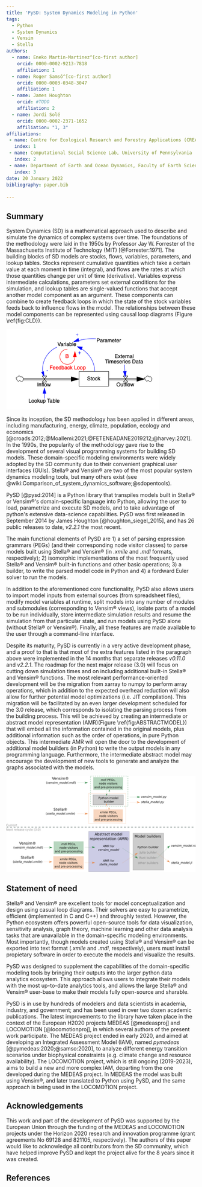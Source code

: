 ```yaml
---
title: 'PySD: System Dynamics Modeling in Python'
tags:
  - Python
  - System Dynamics
  - Vensim
  - Stella
authors:
  - name: Eneko Martin-Martinez^[co-first author]
    orcid: 0000-0002-9213-7818
    affiliation: 1
  - name: Roger Samsó^[co-first author]
    orcid: 0000-0003-0348-3047
    affiliation: 1
  - name: James Houghton
    orcid: #TODO
    affiliation: 2
  - name: Jordi Solé
    orcid: 0000-0002-2371-1652
    affiliation: "1, 3"
affiliations:
 - name: Centre for Ecological Research and Forestry Applications (CREAF)
   index: 1
 - name: Computational Social Science Lab, University of Pennsylvania
   index: 2
 - name: Department of Earth and Ocean Dynamics, Faculty of Earth Sciences, University of Barcelona
   index: 3
date: 20 January 2022
bibliography: paper.bib

---
```


## Summary

System Dynamics (SD) is a mathematical approach used to describe and simulate the dynamics of complex systems over time. The foundations of the methodology were laid in the 1950s by Professor Jay W. Forrester of the Massachusetts Institute of Technology (MIT) [@Forrester:1971]. The building blocks of SD models are stocks, flows, variables, parameters, and lookup tables. Stocks represent cumulative quantities which take a certain value at each moment in time (integral), and flows are the rates at which those quantities change per unit of time (derivative). Variables express intermediate calculations, parameters set external conditions for the simulation, and lookup tables are single-valued functions that accept another model component as an argument. These components can combine to create feedback loops in which the state of the stock variables feeds back to influence flows in the model. The relationships between these model components can be represented using causal loop diagrams (Figure \ref{fig:CLD}).

![An example Causal Loop Diagram showing how the various components of system dynamics models are visualized by domain-specific modeling environments. \label{fig:CLD}](CLD_example.png)

Since its inception, the SD methodology has been applied in different areas, including manufacturing, energy, climate, population, ecology and economics [@croads:2012;@Moallemi:2021;@FETENEADANE2019212;@harvey:2021]. In the 1990s, the popularity of the methodology gave rise to the development of several visual programming systems for building SD models. These domain-specific modeling environments were widely adopted by the SD community due to their convenient graphical user interfaces (GUIs). Stella&#174; and Vensim&#174; are two of the most popular system dynamics modeling tools, but many others exist (see @wiki:Comparison_of_system_dynamics_software;@sdopentools). 

PySD [@pysd:2014] is a Python library that transpiles models built in Stella&#174; or Vensim&#174;'s domain-specific language into Python, allowing the user to load, parametrize and execute SD models, and to take advantage of python's extensive data-science capabilities. PySD was first released in September 2014 by James Houghton [@houghton_siegel_2015], and has 26 public releases to date, *v2.2.1* the most recent. 

The main functional elements of PySD are 1) a set of parsing expression grammars (PEGs) (and their corresponding node visitor classes) to parse models built using Stella&#174; and Vensim&#174; (in *.xmile* and *.mdl* formats, respectively); 2) isomorphic implementations of the most frequently used Stella&#174; and Vensim&#174; built-in functions and other basic operations; 3) a builder, to write the parsed model code in Python and 4) a fordward Euler solver to run the models.

In addition to the aforementioned core functionality, PySD also allows users to import model inputs from external sources (from spreadsheet files), modify model variables at runtime, split models into any number of modules and submodules (corresponding to Vensim&#174; views), isolate parts of a model to be run individually, store intermediate simulation results and resume the simulation from that particular state, and run models using PySD alone (without Stella&#174; or Vensim&#174;). Finally, all these features are made available to the user through a command-line interface.

Despite its maturity, PySD is currently in a very active development phase, and a proof to that is that most of the extra features listed in the paragraph above were implemented in the 14 months that separate releases *v0.11.0* and *v2.2.1*. The roadmap for the next major release (3.0) will focus on cutting down simulation times and on including additional built-in Stella&#174; and Vensim&#174; functions. The most relevant performance-oriented development will be the migration from xarray to numpy to perform array operations, which in addition to the expected overhead reduction will also allow for further potential model optimizations (i.e. JIT compilation). This migration will be facilitated by an even larger development scheduled for the 3.0 release, which corresponds to isolating the parsing process from the building process. This will be achieved by creating an intermediate or abstract model representation (AMR)(Figure \ref{fig:ABSTRACTMODEL}) that will embed all the information contained in the original models, plus additional information such as the order of operations, in pure Python objects. This intermediate AMR will open the door to the development of additional model builders (in Python) to write the output models in any programming language. Furthermore, the intermediate abstract model may encourage the development of new tools to generate and analyze the graphs associated with the models. 

![Comparison of the current and upcoming model parsing-building logic in PySD. NOTE: only the Python model builder will be included in release 3.0. \label{fig:ABSTRACTMODEL}](abstract_model.png)

## Statement of need

Stella&#174; and Vensim&#174; are excellent tools for model conceptualization and design using casual loop diagrams. Their solvers are easy to parametrize, efficient (implemented in C and C++) and throughly tested. However, the Python ecosystem offers powerful open-source tools for data visualization, sensitivity analysis, graph theory, machine learning and other data analysis tasks that are unavailable in the domain-specific modeling environments. Most importantly, though models created using Stella&#174; and Vensim&#174; can be exported into text format (*.xmile* and *.mdl*, respectively), users must install propietary software in order to execute the models and visualize the results. 

PySD was designed to supplement the capabilities of the domain-specific modeling tools by bringing their outputs into the larger python data analytics ecosystem. This approach allows users to integrate their models with the most up-to-date analytics tools, and allows the large Stella&#174; and Vensim&#174; user-base to make their models fully open-source and sharable.

PySD is in use by hundreds of modelers and data scientists in academia, industry, and government; and has been used in over two dozen academic publications. The latest improvements to the library have taken place in the context of the European H2020 projects MEDEAS [@medeasproj] and LOCOMOTION [@locomotionproj], in which several authors of the present work participate. The MEDEAS project ended in early 2020, and aimed at developing an Integrated Assessment Model (IAM), named *pymedeas* [@pymedeas:2020;@samso:2020], to analyze different energy transition scenarios under biophysical constraints (e.g. climate change and resource availability). The LOCOMOTION project, which is still ongoing (2019-2023), aims to build a new and more complex IAM, departing from the one developed during the MEDEAS project. In MEDEAS the model was built using Vensim&#174;, and later translated to Python using PySD, and the same approach is being used in the LOCOMOTION project.

## Acknowledgements

This work and part of the development of PySD was supported by the European Union through the funding of the MEDEAS and LOCOMOTION projects under the Horizon 2020 research and innovation programme (grant agreements No 69128 and 821105, respectively).
The authors of this paper would like to acknowledge all contributors from the SD community, which have helped improve PySD and kept the project alive for the 8 years since it was created. 

## References
